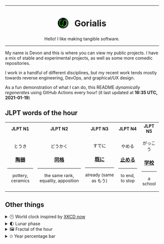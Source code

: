 ***

<h1 align="center">
<sub>
    <img src="readme/resources/avatar.png" height="36">
</sub>
&nbsp;
Gorialis
</h1>
<p align="center">
Hello! I like making tangible software.
</p>

***

My name is Devon and this is where you can view my public projects. I have a mix of stable and experimental projects, as well as some more comedic repositories.

I work in a handful of different disciplines, but my recent work tends mostly towards reverse engineering, DevOps, and graphical/UX design.

As a fun demonstration of what I can do, this README *dynamically regenerates* using GitHub Actions every hour! (it last updated at **16:35 UTC, 2021-01-19**)

<h2>JLPT words of the hour</h2>
<table>
    <tr>
        <th>JLPT N1</th>
        <th>JLPT N2</th>
        <th>JLPT N3</th>
        <th>JLPT N4</th>
        <th>JLPT N5</th>
    </tr>
    <tr>
        <td>
            <p align="center">とうき</p>
            <h3 align="center"><b><a href="https://jisho.org/search/%E9%99%B6%E5%99%A8">陶器</a></b></h3>
            <hr>
            <p align="center">pottery,<wbr> ceramics</p>
        </td>
        <td>
            <p align="center">どうかく</p>
            <h3 align="center"><b><a href="https://jisho.org/search/%E5%90%8C%E6%A0%BC">同格</a></b></h3>
            <hr>
            <p align="center">the same rank,<wbr> equality,<wbr> apposition</p>
        </td>
        <td>
            <p align="center">すでに</p>
            <h3 align="center"><b><a href="https://jisho.org/search/%E6%97%A2%E3%81%AB">既に</a></b></h3>
            <hr>
            <p align="center">already (same as もう)</p>
        </td>
        <td>
            <p align="center">やめる</p>
            <h3 align="center"><b><a href="https://jisho.org/search/%E6%AD%A2%E3%82%81%E3%82%8B">止める</a></b></h3>
            <hr>
            <p align="center">to end,<wbr> to stop</p>
        </td>
        <td>
            <p align="center">がっこう</p>
            <h3 align="center"><b><a href="https://jisho.org/search/%E5%AD%A6%E6%A0%A1">学校</a></b></h3>
            <hr>
            <p align="center">a school</p>
        </td>
    </tr>
</table>

<h2>Other things</h2>
<details>
<summary>🕓  World clock inspired by <a href="https://xkcd.com/now">XKCD now</a></summary>

> <img src="generated/now.png" width="512">

</details>
<details>
<summary>🌓 Lunar phase</summary>

The moon is approximately 23.99% through its phase (First Quarter).

</details>
<details>
<summary>&#x1f5bc; Fractal of the hour</summary>

> <img src="generated/fractal.png" width="512">

</details>
<details>
<summary>&#x23f2; Year percentage bar</summary>
<pre><code>2021 [█▁▁▁▁▁▁▁▁▁▁▁▁▁▁▁▁▁▁▁] 5.12%</code></pre>
</details>
